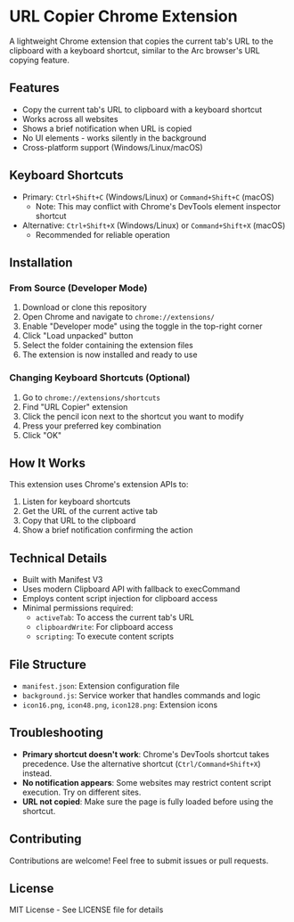 # URL Copier Chrome Extension

A lightweight Chrome extension that copies the current tab's URL to the clipboard with a keyboard shortcut, similar to the Arc browser's URL copying feature.

## Features

- Copy the current tab's URL to clipboard with a keyboard shortcut
- Works across all websites
- Shows a brief notification when URL is copied
- No UI elements - works silently in the background
- Cross-platform support (Windows/Linux/macOS)

## Keyboard Shortcuts

- Primary: `Ctrl+Shift+C` (Windows/Linux) or `Command+Shift+C` (macOS)
  - Note: This may conflict with Chrome's DevTools element inspector shortcut
- Alternative: `Ctrl+Shift+X` (Windows/Linux) or `Command+Shift+X` (macOS)
  - Recommended for reliable operation

## Installation

### From Source (Developer Mode)

1. Download or clone this repository
2. Open Chrome and navigate to `chrome://extensions/`
3. Enable "Developer mode" using the toggle in the top-right corner
4. Click "Load unpacked" button
5. Select the folder containing the extension files
6. The extension is now installed and ready to use

### Changing Keyboard Shortcuts (Optional)

1. Go to `chrome://extensions/shortcuts`
2. Find "URL Copier" extension
3. Click the pencil icon next to the shortcut you want to modify
4. Press your preferred key combination
5. Click "OK"

## How It Works

This extension uses Chrome's extension APIs to:
1. Listen for keyboard shortcuts
2. Get the URL of the current active tab
3. Copy that URL to the clipboard
4. Show a brief notification confirming the action

## Technical Details

- Built with Manifest V3
- Uses modern Clipboard API with fallback to execCommand
- Employs content script injection for clipboard access
- Minimal permissions required:
  - `activeTab`: To access the current tab's URL
  - `clipboardWrite`: For clipboard access
  - `scripting`: To execute content scripts

## File Structure

- `manifest.json`: Extension configuration file
- `background.js`: Service worker that handles commands and logic
- `icon16.png`, `icon48.png`, `icon128.png`: Extension icons

## Troubleshooting

- **Primary shortcut doesn't work**: Chrome's DevTools shortcut takes precedence. Use the alternative shortcut (`Ctrl/Command+Shift+X`) instead.
- **No notification appears**: Some websites may restrict content script execution. Try on different sites.
- **URL not copied**: Make sure the page is fully loaded before using the shortcut.

## Contributing

Contributions are welcome! Feel free to submit issues or pull requests.

## License

MIT License - See LICENSE file for details